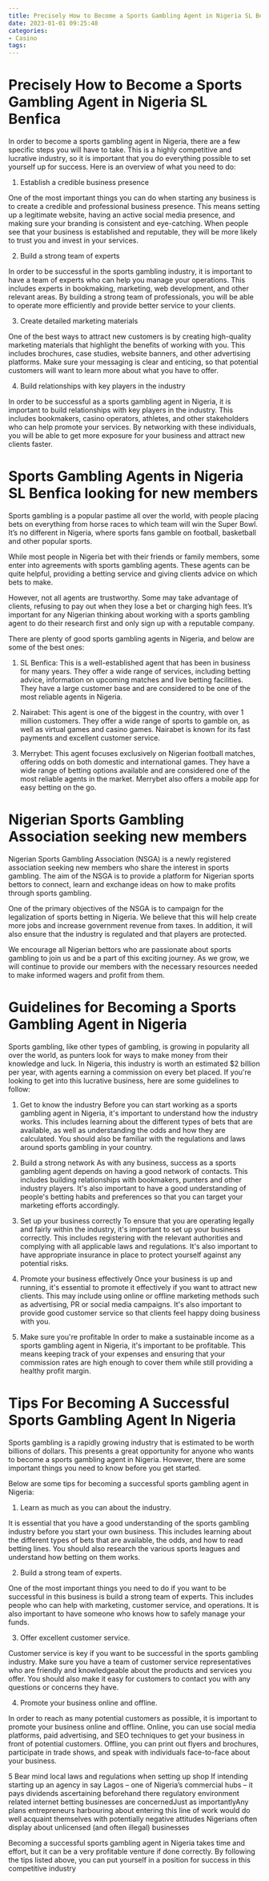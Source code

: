 ```yaml
---
title: Precisely How to Become a Sports Gambling Agent in Nigeria SL Benfica
date: 2023-01-01 09:25:48
categories:
- Casino
tags:
---
```



#  Precisely How to Become a Sports Gambling Agent in Nigeria SL Benfica

In order to become a sports gambling agent in Nigeria, there are a few specific steps you will have to take. This is a highly competitive and lucrative industry, so it is important that you do everything possible to set yourself up for success. Here is an overview of what you need to do:

1. Establish a credible business presence

One of the most important things you can do when starting any business is to create a credible and professional business presence. This means setting up a legitimate website, having an active social media presence, and making sure your branding is consistent and eye-catching. When people see that your business is established and reputable, they will be more likely to trust you and invest in your services.

2. Build a strong team of experts

In order to be successful in the sports gambling industry, it is important to have a team of experts who can help you manage your operations. This includes experts in bookmaking, marketing, web development, and other relevant areas. By building a strong team of professionals, you will be able to operate more efficiently and provide better service to your clients.

3. Create detailed marketing materials

One of the best ways to attract new customers is by creating high-quality marketing materials that highlight the benefits of working with you. This includes brochures, case studies, website banners, and other advertising platforms. Make sure your messaging is clear and enticing, so that potential customers will want to learn more about what you have to offer.

4. Build relationships with key players in the industry

In order to be successful as a sports gambling agent in Nigeria, it is important to build relationships with key players in the industry. This includes bookmakers, casino operators, athletes, and other stakeholders who can help promote your services. By networking with these individuals, you will be able to get more exposure for your business and attract new clients faster.

#  Sports Gambling Agents in Nigeria SL Benfica looking for new members

Sports gambling is a popular pastime all over the world, with people placing bets on everything from horse races to which team will win the Super Bowl. It’s no different in Nigeria, where sports fans gamble on football, basketball and other popular sports.

While most people in Nigeria bet with their friends or family members, some enter into agreements with sports gambling agents. These agents can be quite helpful, providing a betting service and giving clients advice on which bets to make.

However, not all agents are trustworthy. Some may take advantage of clients, refusing to pay out when they lose a bet or charging high fees. It’s important for any Nigerian thinking about working with a sports gambling agent to do their research first and only sign up with a reputable company.

There are plenty of good sports gambling agents in Nigeria, and below are some of the best ones:

1. SL Benfica: This is a well-established agent that has been in business for many years. They offer a wide range of services, including betting advice, information on upcoming matches and live betting facilities. They have a large customer base and are considered to be one of the most reliable agents in Nigeria.

2. Nairabet: This agent is one of the biggest in the country, with over 1 million customers. They offer a wide range of sports to gamble on, as well as virtual games and casino games. Nairabet is known for its fast payments and excellent customer service.

3. Merrybet: This agent focuses exclusively on Nigerian football matches, offering odds on both domestic and international games. They have a wide range of betting options available and are considered one of the most reliable agents in the market. Merrybet also offers a mobile app for easy betting on the go.

#  Nigerian Sports Gambling Association seeking new members

Nigerian Sports Gambling Association (NSGA) is a newly registered association seeking new members who share the interest in sports gambling. The aim of the NSGA is to provide a platform for Nigerian sports bettors to connect, learn and exchange ideas on how to make profits through sports gambling.

One of the primary objectives of the NSGA is to campaign for the legalization of sports betting in Nigeria. We believe that this will help create more jobs and increase government revenue from taxes. In addition, it will also ensure that the industry is regulated and that players are protected.

We encourage all Nigerian bettors who are passionate about sports gambling to join us and be a part of this exciting journey. As we grow, we will continue to provide our members with the necessary resources needed to make informed wagers and profit from them.

#  Guidelines for Becoming a Sports Gambling Agent in Nigeria 

Sports gambling, like other types of gambling, is growing in popularity all over the world, as punters look for ways to make money from their knowledge and luck. In Nigeria, this industry is worth an estimated $2 billion per year, with agents earning a commission on every bet placed. If you're looking to get into this lucrative business, here are some guidelines to follow:

1. Get to know the industry
Before you can start working as a sports gambling agent in Nigeria, it's important to understand how the industry works. This includes learning about the different types of bets that are available, as well as understanding the odds and how they are calculated. You should also be familiar with the regulations and laws around sports gambling in your country.

2. Build a strong network
As with any business, success as a sports gambling agent depends on having a good network of contacts. This includes building relationships with bookmakers, punters and other industry players. It's also important to have a good understanding of people's betting habits and preferences so that you can target your marketing efforts accordingly.

3. Set up your business correctly
To ensure that you are operating legally and fairly within the industry, it's important to set up your business correctly. This includes registering with the relevant authorities and complying with all applicable laws and regulations. It's also important to have appropriate insurance in place to protect yourself against any potential risks.

4. Promote your business effectively
Once your business is up and running, it's essential to promote it effectively if you want to attract new clients. This may include using online or offline marketing methods such as advertising, PR or social media campaigns. It's also important to provide good customer service so that clients feel happy doing business with you.

5. Make sure you're profitable
In order to make a sustainable income as a sports gambling agent in Nigeria, it's important to be profitable. This means keeping track of your expenses and ensuring that your commission rates are high enough to cover them while still providing a healthy profit margin.

#  Tips For Becoming A Successful Sports Gambling Agent In Nigeria

Sports gambling is a rapidly growing industry that is estimated to be worth billions of dollars. This presents a great opportunity for anyone who wants to become a sports gambling agent in Nigeria. However, there are some important things you need to know before you get started.

Below are some tips for becoming a successful sports gambling agent in Nigeria:

1. Learn as much as you can about the industry.

It is essential that you have a good understanding of the sports gambling industry before you start your own business. This includes learning about the different types of bets that are available, the odds, and how to read betting lines. You should also research the various sports leagues and understand how betting on them works.

2. Build a strong team of experts.

One of the most important things you need to do if you want to be successful in this business is build a strong team of experts. This includes people who can help with marketing, customer service, and operations. It is also important to have someone who knows how to safely manage your funds.

3. Offer excellent customer service.

Customer service is key if you want to be successful in the sports gambling industry. Make sure you have a team of customer service representatives who are friendly and knowledgeable about the products and services you offer. You should also make it easy for customers to contact you with any questions or concerns they have.

4. Promote your business online and offline.

In order to reach as many potential customers as possible, it is important to promote your business online and offline. Online, you can use social media platforms, paid advertising, and SEO techniques to get your business in front of potential customers. Offline, you can print out flyers and brochures, participate in trade shows, and speak with individuals face-to-face about your business.

5 Bear mind local laws and regulations when setting up shop If intending starting up an agency in say Lagos – one of Nigeria’s commercial hubs – it pays dividends ascertaining beforehand there regulatory environment related internet betting businesses are concernedJust as importantlyAny plans entrepreneurs harbouring about entering this line of work would do well acquaint themselves with potentially negative attitudes Nigerians often display about unlicensed (and often illegal) businesses 

 Becoming a successful sports gambling agent in Nigeria takes time and effort, but it can be a very profitable venture if done correctly. By following the tips listed above, you can put yourself in a position for success in this competitive industry